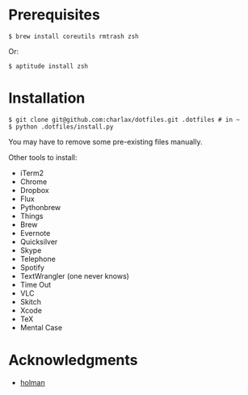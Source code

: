 Prerequisites
=============

    $ brew install coreutils rmtrash zsh

Or:

    $ aptitude install zsh

Installation
============

    $ git clone git@github.com:charlax/dotfiles.git .dotfiles # in ~
    $ python .dotfiles/install.py

You may have to remove some pre-existing files manually.

Other tools to install:

* iTerm2
* Chrome
* Dropbox
* Flux
* Pythonbrew
* Things
* Brew
* Evernote
* Quicksilver
* Skype
* Telephone
* Spotify
* TextWrangler (one never knows)
* Time Out
* VLC
* Skitch
* Xcode
* TeX
* Mental Case

Acknowledgments
===============

* [holman](https://github.com/holman/dotfiles)
